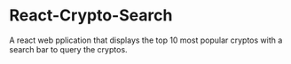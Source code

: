 # React-Crypto-Search
 A react web pplication that displays the top 10 most popular cryptos with a search bar to query the cryptos.
